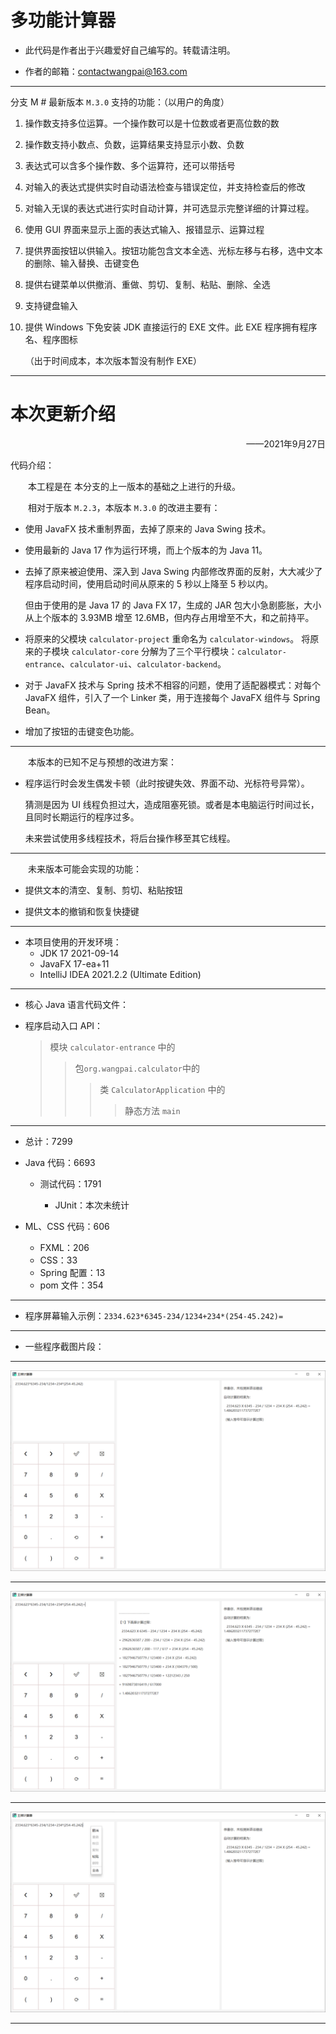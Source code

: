 # 多功能计算器

* 此代码是作者出于兴趣爱好自己编写的。转载请注明。

* 作者的邮箱：contactwangpai@163.com

---

分支 M # 最新版本 ` M.3.0 ` 支持的功能：（以用户的角度）

1. 操作数支持多位运算。一个操作数可以是十位数或者更高位数的数

2. 操作数支持小数点、负数，运算结果支持显示小数、负数

3. 表达式可以含多个操作数、多个运算符，还可以带括号

4. 对输入的表达式提供实时自动语法检查与错误定位，并支持检查后的修改

5. 对输入无误的表达式进行实时自动计算，并可选显示完整详细的计算过程。

6. 使用 GUI 界面来显示上面的表达式输入、报错显示、运算过程

7. 提供界面按钮以供输入。按钮功能包含文本全选、光标左移与右移，选中文本的删除、输入替换、击键变色

8. 提供右键菜单以供撤消、重做、剪切、复制、粘贴、删除、全选

9. 支持键盘输入

10. 提供 Windows 下免安装 JDK 直接运行的 EXE 文件。此 EXE 程序拥有程序名、程序图标

    （出于时间成本，本次版本暂没有制作 EXE）

---



# 本次更新介绍

<p align="right">——2021年9月27日</p>

代码介绍：

&emsp;&emsp;本工程是在 本分支的上一版本的基础之上进行的升级。

&emsp;&emsp;相对于版本 ` M.2.3 `，本版本 ` M.3.0 ` 的改进主要有：

* 使用 JavaFX 技术重制界面，去掉了原来的 Java Swing 技术。

* 使用最新的 Java 17 作为运行环境，而上个版本的为 Java 11。

* 去掉了原来被迫使用、深入到 Java Swing 内部修改界面的反射，大大减少了程序启动时间，使用启动时间从原来的 5 秒以上降至 5 秒以内。

  但由于使用的是 Java 17 的 Java FX 17，生成的 JAR 包大小急剧膨胀，大小从上个版本的 3.93MB 增至 12.6MB，但内存占用增至不大，和之前持平。

* 将原来的父模块 `calculator-project` 重命名为 `calculator-windows`。 将原来的子模块 `calculator-core` 分解为了三个平行模块：`calculator-entrance`、`calculator-ui`、`calculator-backend`。

* 对于 JavaFX 技术与 Spring 技术不相容的问题，使用了适配器模式：对每个 JavaFX 组件，引入了一个 Linker 类，用于连接每个 JavaFX 组件与 Spring Bean。

* 增加了按钮的击键变色功能。

---

&emsp;&emsp;本版本的已知不足与预想的改进方案：

* 程序运行时会发生偶发卡顿（此时按键失效、界面不动、光标符号异常）。

  猜测是因为 UI 线程负担过大，造成阻塞死锁。或者是本电脑运行时间过长，且同时长期运行的程序过多。

  未来尝试使用多线程技术，将后台操作移至其它线程。

---

&emsp;&emsp;未来版本可能会实现的功能：

* 提供文本的清空、复制、剪切、粘贴按钮

* 提供文本的撤销和恢复快捷键

---

* 本项目使用的开发环境：
  - JDK 17 2021-09-14
  - JavaFX 17-ea+11
  - IntelliJ IDEA 2021.2.2 (Ultimate Edition)

---

* 核心 Java 语言代码文件：

* 程序启动入口 API：

  >  模块 `calculator-entrance` 中的
  >
  >  > 包`org.wangpai.calculator`中的
  >  >
  >  > > 类 `CalculatorApplication` 中的
  >  > >
  >  > > > 静态方法 `main`

---

* 总计：7299
* Java 代码：6693
  - 测试代码：1791

    + JUnit：本次未统计
* ML、CSS 代码：606

  - FXML：206
  - CSS：33
  - Spring 配置：13
  - pom 文件：354

---

* 程序屏幕输入示例：`2334.623*6345-234/1234+234*(254-45.242)=`

---

* 一些程序截图片段：

---

![](img_md/202108927_1.png)

---

![](img_md/202108927_2.png)

---

![](img_md/202108927_3.png)

---
